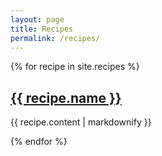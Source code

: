 ```yaml
---
layout: page
title: Recipes
permalink: /recipes/
---
```


{% for recipe in site.recipes %}
  <h2>
    <a href="{{ recipe.url | relative_url }}">
      {{ recipe.name }}
    </a>
  </h2>
  <p>{{ recipe.content | markdownify }}</p>
{% endfor %}